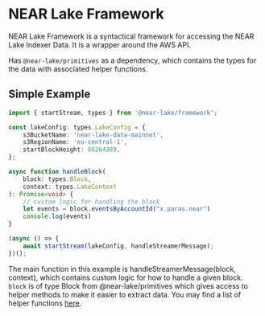 # NEAR Lake Framework

NEAR Lake Framework is a syntactical framework for accessing the NEAR Lake Indexer Data. It is a wrapper around the AWS API.

Has `@near-lake/primitives` as a dependency, which contains the types for the data with associated helper functions.

## Simple Example

```ts
import { startStream, types } from '@near-lake/framework';

const lakeConfig: types.LakeConfig = {
    s3BucketName: 'near-lake-data-mainnet',
    s3RegionName: 'eu-central-1',
    startBlockHeight: 66264389,
};

async function handleBlock(
    block: types.Block,
    context: types.LakeContext
): Promise<void> {
    // custom logic for handling the block
    let events = block.eventsByAccountId("x.paras.near")
    console.log(events)
}

(async () => {
    await startStream(lakeConfig, handleStreamerMessage);
})();
```
The main function in this example is handleStreamerMessage(block, context), which contains custom logic for how to handle a given block. `block` is of type Block from @near-lake/primitives which gives access to helper methods to make it easier to extract data. You may find a list of helper functions [here](https://www.npmjs.com/package/@near-lake/primitives). 
